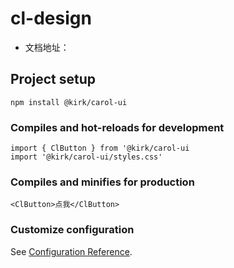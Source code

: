 # cl-design
* 文档地址：


## Project setup
```
npm install @kirk/carol-ui
```

### Compiles and hot-reloads for development
```
import { ClButton } from '@kirk/carol-ui
import '@kirk/carol-ui/styles.css'

```

### Compiles and minifies for production
```
<ClButton>点我</ClButton>
```

### Customize configuration
See [Configuration Reference](https://cli.vuejs.org/config/).



